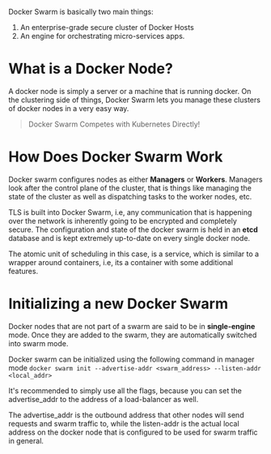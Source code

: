 Docker Swarm is basically two main things:
1. An enterprise-grade secure cluster of Docker Hosts
2. An engine for orchestrating micro-services apps.
# What is a Docker Node?
A docker node is simply a server or a machine that is running docker. On the clustering side of things, Docker Swarm lets you manage these clusters of docker nodes in a very easy way.

> Docker Swarm Competes with Kubernetes Directly!
# How Does Docker Swarm Work
Docker swarm configures nodes as either **Managers** or **Workers**. Managers look after the control plane of the cluster, that is things like managing the state of the cluster as well as dispatching tasks to the worker nodes, etc.

TLS is built into Docker Swarm, i.e, any communication that is happening over the network is inherently going to be encrypted and completely secure. The configuration and state of the docker swarm is held in an **etcd** database and is kept extremely up-to-date on every single docker node.

The atomic unit of scheduling in this case, is a service, which is similar to a wrapper around containers, i.e, its a container with some additional features.
# Initializing a new Docker Swarm
Docker nodes that are not part of a swarm are said to be in **single-engine** mode. Once they are added to the swarm, they are automatically switched into swarm mode. 

Docker swarm can be initialized using the following command in manager mode
`docker swarm init --advertise-addr <swarm_address> --listen-addr <local_addr>`

It's recommended to simply use all the flags, because you can set the advertise_addr to the address of a load-balancer as well.

The advertise_addr is the outbound address that other nodes will send requests and swarm traffic to, while the listen-addr is the actual local address on the docker node that is configured to be used for swarm traffic in general.



